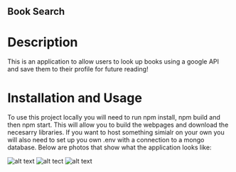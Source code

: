 ## Book Search

# Description

This is an application to allow users to look up books using a google API and save them to their profile for future reading!

# Installation and Usage
 
 To use this project locally you will need to run npm install, npm build and then npm start. This will allow you to build the webpages and download the necesarry libraries. If you want to host something simialr on your own you will also need to set up you own .env with a connection to a mongo database. Below are photos that show what the application looks like: 

 ![alt text](./challange%2021%20assets/Screenshot%202024-05-13%20at%203.59.20 PM.png)
 ![alt tect](./challange%2021%20assets/Screenshot%202024-05-13%20at%203.59.48 PM.png)
 ![alt text](./challange%2021%20assets/Screenshot%202024-05-13%20at%204.00.01 PM.png)
